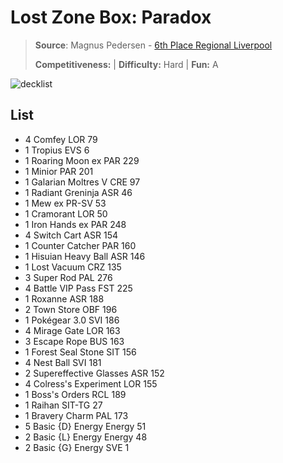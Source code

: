 # Lost Zone Box: Paradox

> **Source**: Magnus Pedersen - [6th Place Regional Liverpool](https://limitlesstcg.com/decks/list/9959)
> 
> **Competitiveness:**  | **Difficulty:** Hard | **Fun:** A

![decklist](../../!Images/Standard/8BST-PAR/.png)

## List
* 4 Comfey LOR 79
* 1 Tropius EVS 6
* 1 Roaring Moon ex PAR 229
* 1 Minior PAR 201
* 1 Galarian Moltres V CRE 97
* 1 Radiant Greninja ASR 46
* 1 Mew ex PR-SV 53
* 1 Cramorant LOR 50
* 1 Iron Hands ex PAR 248
* 4 Switch Cart ASR 154
* 1 Counter Catcher PAR 160
* 1 Hisuian Heavy Ball ASR 146
* 1 Lost Vacuum CRZ 135
* 3 Super Rod PAL 276
* 4 Battle VIP Pass FST 225
* 1 Roxanne ASR 188
* 2 Town Store OBF 196
* 1 Pokégear 3.0 SVI 186
* 4 Mirage Gate LOR 163
* 3 Escape Rope BUS 163
* 1 Forest Seal Stone SIT 156
* 4 Nest Ball SVI 181
* 2 Supereffective Glasses ASR 152
* 4 Colress's Experiment LOR 155
* 1 Boss's Orders RCL 189
* 1 Raihan SIT-TG 27
* 1 Bravery Charm PAL 173
* 5 Basic {D} Energy Energy 51
* 2 Basic {L} Energy Energy 48
* 2 Basic {G} Energy SVE 1
